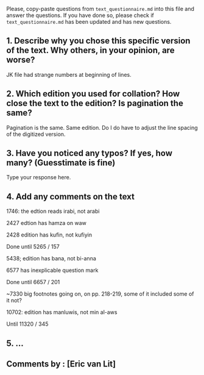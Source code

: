 


Please, copy-paste questions from `text_questionnaire.md` into this file and answer the questions.
If you have done so, please check if `text_questionnaire.md` has been updated and has new questions.

## 1. Describe why you chose this specific version of the text. Why others, in your opinion, are worse?

JK file had strange numbers at beginning of lines. 

## 2. Which edition you used for collation? How close the text to the edition? Is pagination the same?

Pagination is the same. Same edition. Do I do have to adjust the line spacing of the digitized version.

## 3. Have you noticed any typos? If yes, how many? (Guesstimate is fine)

Type your response here.

## 4. Add any comments on the text

1746: the edtion reads irabi, not arabi

2427 edtion has hamza on waw

2428 edition has kufin, not kufiyin

Done until 5265 / 157

5438; edition has bana, not bi-anna

6577 has inexplicable question mark

Done until 6657 / 201

~7330 big footnotes going on, on pp. 218-219, some of it included some of it not?

10702: edition has manluwis, not min al-aws

Until 11320 / 345

## 5. ...

## Comments by : [Eric van Lit]